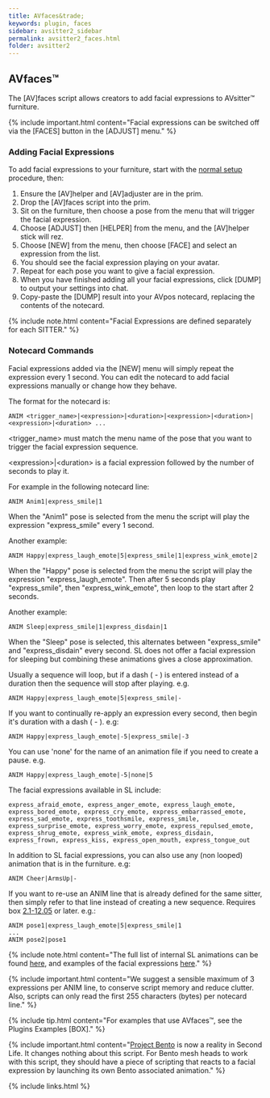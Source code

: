 ```yaml
---
title: AVfaces&trade;
keywords: plugin, faces
sidebar: avsitter2_sidebar
permalink: avsitter2_faces.html
folder: avsitter2
---
```


## AVfaces&trade;

The [AV]faces script allows creators to add facial expressions to AVsitter&trade; furniture. 

{% include important.html content="Facial expressions can be switched off via the [FACES] button in the [ADJUST] menu." %}

### Adding Facial Expressions
To add facial expressions to your furniture, start with the <a href="/avsitter2_home.html#setup">normal setup</a> procedure, then:

<ol>
<li/>Ensure the [AV]helper and [AV]adjuster are in the prim.

<li/>Drop the [AV]faces script into the prim.

<li/>Sit on the furniture, then choose a pose from the menu that will trigger the facial expression.

<li/>Choose [ADJUST] then [HELPER] from the menu, and the [AV]helper stick will rez.

<li/>Choose [NEW] from the menu, then choose [FACE] and select an expression from the list.

<li/>You should see the facial expression playing on your avatar.

<li/>Repeat for each pose you want to give a facial expression.

<li/>When you have finished adding all your facial expressions, click [DUMP] to output your settings into chat.

<li/>Copy-paste the [DUMP] result into your AVpos notecard, replacing the contents of the notecard.
</ol>

{% include note.html content="Facial Expressions are defined separately for each SITTER." %}

### Notecard Commands
Facial expressions added via the [NEW] menu will simply repeat the expression every 1 second. You can edit the notecard to add facial expressions manually or change how they behave.

The format for the notecard is:

	ANIM <trigger_name>|<expression>|<duration>|<expression>|<duration>|<expression>|<duration> ...

&lt;trigger_name&gt; must match the menu name of the pose that you want to trigger the facial expression sequence.

&lt;expression&gt;&#124;&lt;duration&gt; is a facial expression followed by the number of seconds to play it.

For example in the following notecard line:

	ANIM Anim1|express_smile|1

When the "Anim1" pose is selected from the menu the script will play the expression "express_smile" every 1 second.

Another example:

	ANIM Happy|express_laugh_emote|5|express_smile|1|express_wink_emote|2

When the "Happy" pose is selected from the menu the script will play the expression "express_laugh_emote". Then after 5 seconds play "express_smile", then "express_wink_emote", then loop to the start after 2 seconds.

Another example:

	ANIM Sleep|express_smile|1|express_disdain|1

When the "Sleep" pose is selected, this alternates between "express_smile" and "express_disdain" every second. SL does not offer a facial expression for sleeping but combining these animations gives a close approximation.

Usually a sequence will loop, but if a dash ( - ) is entered instead of a duration then the sequence will stop after playing. e.g.

	ANIM Happy|express_laugh_emote|5|express_smile|-

If you want to continually re-apply an expression every second, then begin it's duration with a dash ( - ). e.g:

	ANIM Happy|express_laugh_emote|-5|express_smile|-3

You can use 'none' for the name of an animation file if you need to create a pause. e.g.

	ANIM Happy|express_laugh_emote|-5|none|5

The facial expressions available in SL include:

	express_afraid_emote, express_anger_emote, express_laugh_emote, express_bored_emote, express_cry_emote, express_embarrassed_emote, express_sad_emote, express_toothsmile, express_smile, express_surprise_emote, express_worry_emote, express_repulsed_emote, express_shrug_emote, express_wink_emote, express_disdain, express_frown, express_kiss, express_open_mouth, express_tongue_out

In addition to SL facial expressions, you can also use any (non looped) animation that is in the furniture. e.g:

	ANIM Cheer|ArmsUp|-

If you want to re-use an ANIM line that is already defined for the same sitter, then simply refer to that line instead of creating a new sequence. Requires box <a href="//avsitter.com/updates">2.1-12.05</a> or later. e.g.:

	ANIM pose1|express_laugh_emote|5|express_smile|1
	...
	ANIM pose2|pose1

{% include note.html content="The full list of internal SL animations can be found <a href='http://wiki.secondlife.com/wiki/Internal_Animations'>here</a>, and examples of the facial expressions <a href='http://wiki.secondlife.com/wiki/File:SL_face_expressions.jpg'>here</a>." %}

{% include important.html content="We suggest a sensible maximum of 3 expressions per ANIM line, to conserve script memory and reduce clutter. Also, scripts can only read the first 255 characters (bytes) per notecard line." %}

{% include tip.html content="For examples that use AVfaces&trade;, see the Plugins Examples [BOX]." %}

{% include important.html content="<a href='https://community.secondlife.com/t5/Featured-News/Introducing-Project-Bento-New-Bones-Added-to-Second-Life-Avatar/ba-p/2987206'>Project Bento</a> is now a reality in Second Life. It changes nothing about this script. For Bento mesh heads to work with this script, they should have a piece of scripting that reacts to a facial expression by launching its own Bento associated animation." %}

{% include links.html %}

